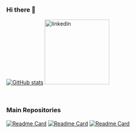 ### Hi there 👋

<!--
**gyagp/gyagp** is a ✨ _special_ ✨ repository because its `README.md` (this file) appears on your GitHub profile.

Here are some ideas to get you started:

- 🔭 I’m currently working on ...
- 🌱 I’m currently learning ...
- 👯 I’m looking to collaborate on ...
- 🤔 I’m looking for help with ...
- 💬 Ask me about ...
- 📫 How to reach me: ...
- 😄 Pronouns: ...
- ⚡ Fun fact: ...
-->

[![GitHub stats](https://github-readme-stats.vercel.app/api?username=gyagp&count_private=true&show_icons=true&include_all_commits=true&hide_border=true&hide=prs)](https://github.com/gyagp/gyagp)
<a href="https://www.linkedin.com/in/yang-gu-b673661b"><img src="linkedin.png" alt="linkedin" height="170"/></a>

<br>

### Main Repositories

[![Readme Card](https://github-readme-stats.vercel.app/api/pin/?username=webatintel&repo=aquarium)](https://github.com/webatintel/aquarium)
[![Readme Card](https://github-readme-stats.vercel.app/api/pin/?username=webatintel&repo=toolkit)](https://github.com/webatintel/toolkit)
[![Readme Card](https://github-readme-stats.vercel.app/api/pin/?username=webatintel&repo=webtest)](https://github.com/webatintel/webtest)

<br>
